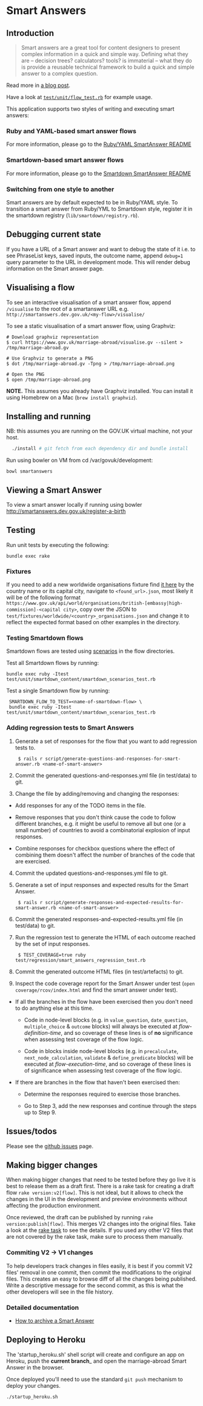 # Smart Answers

## Introduction

> Smart answers are a great tool for content designers to present complex information in a quick and simple way. Defining what they are – decision trees? calculators? tools? is immaterial – what they do is provide a reusable technical framework to build a quick and simple answer to a complex question.

Read more in [a blog post](https://gds.blog.gov.uk/2012/02/16/smart-answers-are-smart/).

Have a look at
[`test/unit/flow_test.rb`](test/unit/flow_test.rb) for example usage.

This application supports two styles of writing and executing smart answers:

### Ruby and YAML-based smart answer flows

For more information, please go to the [Ruby/YAML SmartAnswer README](lib/smart_answer_flows/README.md)

### Smartdown-based smart answer flows

For more information, please go to the [Smartdown SmartAnswer README](lib/smartdown_flows/README.md)

### Switching from one style to another

Smart answers are by default expected to be in Ruby/YAML style.
To transition a smart answer from Ruby/YML to Smartdown style, register it in the smartdown registry (`lib/smartdown/registry.rb`).

## Debugging current state

If you have a URL of a Smart answer and want to debug the state of it i.e. to see PhraseList keys, saved inputs, the outcome name, append `debug=1` query parameter to the URL in development mode. This will render debug information on the Smart answer page.

## Visualising a flow

To see an interactive visualisation of a smart answer flow, append `/visualise` to the root of a smartanswer URL e.g. `http://smartanswers.dev.gov.uk/<my-flow>/visualise/`

To see a static visualisation of a smart answer flow, using Graphviz:

    # Download graphviz representation
    $ curl https://www.gov.uk/marriage-abroad/visualise.gv --silent > /tmp/marriage-abroad.gv

    # Use Graphviz to generate a PNG
    $ dot /tmp/marriage-abroad.gv -Tpng > /tmp/marriage-abroad.png

    # Open the PNG
    $ open /tmp/marriage-abroad.png

__NOTE.__ This assumes you already have Graphviz installed. You can install it using Homebrew on a Mac (`brew install graphviz`).

## Installing and running

NB: this assumes you are running on the GOV.UK virtual machine, not your host.

```bash
  ./install # git fetch from each dependency dir and bundle install
```

Run using bowler on VM from cd /var/govuk/development:
```
bowl smartanswers
```

## Viewing a Smart Answer

To view a smart answer locally if running using bowler http://smartanswers.dev.gov.uk/register-a-birth

## Testing

Run unit tests by executing the following:

    bundle exec rake

### Fixtures

If you need to add a new worldwide organisations fixture find [it here](https://www.gov.uk/government/world/organisations) by the country name or its capital city, navigate to `<found_url>.json`, most likely it will be of the following format `https://www.gov.uk/api/world/organisations/british-[embassy|high-commission]-<capital city>`, copy over the JSON to `test/fixtures/worldwide/<country>_organisations.json` and change it to reflect the expected format based on other examples in the directory.

### Testing Smartdown flows

Smartdown flows are tested using [scenarios][smartdown-scenarios] in the flow directories.

Test all Smartdown flows by running:

    bundle exec ruby -Itest test/unit/smartdown_content/smartdown_scenarios_test.rb

Test a single Smartdown flow by running:

     SMARTDOWN_FLOW_TO_TEST=<name-of-smartdown-flow> \
     bundle exec ruby -Itest test/unit/smartdown_content/smartdown_scenarios_test.rb

[smartdown-scenarios]: https://github.com/alphagov/smartdown/blob/master/doc/scenarios.md

### Adding regression tests to Smart Answers

1. Generate a set of responses for the flow that you want to add regression tests to.

        $ rails r script/generate-questions-and-responses-for-smart-answer.rb <name-of-smart-answer>

2. Commit the generated questions-and-responses.yml file (in test/data) to git.

3. Change the file by adding/removing and changing the responses:

  * Add responses for any of the TODO items in the file.

  * Remove responses that you don't think cause the code to follow different branches, e.g. it might be useful to remove all but one (or a small number) of countries to avoid a combinatorial explosion of input responses.

  * Combine responses for checkbox questions where the effect of combining them doesn't affect the number of branches of the code that are exercised.

4. Commit the updated questions-and-responses.yml file to git.

5. Generate a set of input responses and expected results for the Smart Answer.

        $ rails r script/generate-responses-and-expected-results-for-smart-answer.rb <name-of-smart-answer>

6. Commit the generated responses-and-expected-results.yml file (in test/data) to git.

7. Run the regression test to generate the HTML of each outcome reached by the set of input responses.

        $ TEST_COVERAGE=true ruby test/regression/smart_answers_regression_test.rb

8. Commit the generated outcome HTML files (in test/artefacts) to git.

9. Inspect the code coverage report for the Smart Answer under test (`open coverage/rcov/index.html` and find the smart answer under test).

  * If all the branches in the flow have been exercised then you don't need to do anything else at this time.

      * Code in node-level blocks (e.g. in `value_question`, `date_question`, `multiple_choice` & `outcome` blocks) will always be executed at *flow-definition-time*, and so coverage of these lines is of **no** significance when assessing test coverage of the flow logic.

      * Code in blocks inside node-level blocks (e.g. in `precalculate`, `next_node_calculation`, `validate` & `define_predicate` blocks) will be executed at *flow-execution-time*, and so coverage of these lines is of significance when assessing test coverage of the flow logic.

  * If there are branches in the flow that haven't been exercised then:

      * Determine the responses required to exercise those branches.

      * Go to Step 3, add the new responses and continue through the steps up to Step 9.

## Issues/todos

Please see the [github issues](https://github.com/alphagov/smart-answers/issues) page.

## Making bigger changes

When making bigger changes that need to be tested before they go live it is best to release them as a draft first. There is a rake task for creating a draft flow `rake version:v2[flow]`. This is not ideal, but it allows to check the changes in the UI in the development and preview environments without affecting the production environment.

Once reviewed, the draft can be published by running `rake version:publish[flow]`. This merges V2 changes into the original files. Take a look at the [rake task](https://github.com/alphagov/smart-answers/blob/master/lib/tasks/version.rake) to see the details. If you used any other V2 files that are not covered by the rake task, make sure to process them manually.

### Commiting V2 -> V1 changes

To help developers track changes in files easily, it is best if you commit V2 files' removal in one commit, then commit the modifications to the original files. This creates an easy to browse diff of all the changes being published. Write a descriptive message for the second commit, as this is what the other developers will see in the file history.

### Detailed documentation

- [How to archive a Smart Answer](doc/archiving.md)

## Deploying to Heroku

The 'startup_heroku.sh' shell script will create and configure an app on Heroku, push the __current branch___ and open the marriage-abroad Smart Answer in the browser.

Once deployed you'll need to use the standard `git push` mechanism to deploy your changes.

    ./startup_heroku.sh
